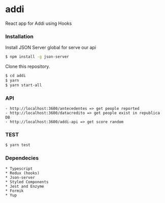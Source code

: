 # addi
React app for Addi using Hooks


### Installation

Install JSON Server global for serve our api

```sh
$ npm install -g json-server
```

Clone this repository.

```sh
$ cd addi
$ yarn
$ yarn start-all
```

### API 
    - http://localhost:3600/antecedentes => get people reported
    - http://localhost:3600/datacredito => get people exist in republica DB
    - http://localhost:3600/addi-api => get score random
    
### TEST

```sh
$ yarn test
```

### Dependecies
    * Typescript
    * Redux (hooks)
    * Json-server
    * Styled Components
    * Jest and Enzyme
    * Formik
    * Yup
